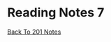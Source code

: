 # Reading Notes 7

[Back To 201 Notes](https://stevenrej.github.io/reading-notes/readingnotes201main)